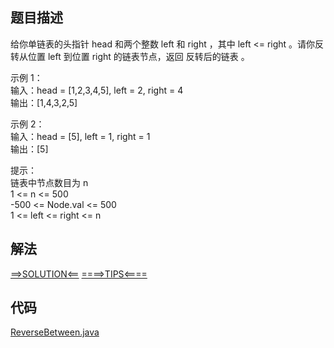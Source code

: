 ## 题目描述

给你单链表的头指针 head 和两个整数 left 和 right ，其中 left <= right 。请你反转从位置 left 到位置 right 的链表节点，返回 反转后的链表 。

示例 1：
<br>输入：head = [1,2,3,4,5], left = 2, right = 4
<br>输出：[1,4,3,2,5]

示例 2：
<br>输入：head = [5], left = 1, right = 1
<br>输出：[5]

提示：
<br>链表中节点数目为 n
<br>1 <= n <= 500
<br>-500 <= Node.val <= 500
<br>1 <= left <= right <= n

## 解法

[==>SOLUTION<==](https://leetcode-cn.com/problems/reverse-linked-list-ii/solution/fan-zhuan-lian-biao-ii-by-leetcode-solut-teyq/)
[====>TIPS<====](https://leetcode-cn.com/problems/reverse-linked-list-ii/solution/yi-ge-neng-ying-yong-suo-you-lian-biao-t-vjx6/)
## 代码

[ReverseBetween.java](https://github.com/Marshal7cc/leetcode-java/blob/master/src/linkedlist/ReverseBetween.java)


